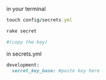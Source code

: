 in your terminal

```ruby
touch config/secrets.yml

rake secret 

#(copy the key)
```

in secrets.yml

```ruby
development:
  secret_key_base: #paste key here
```

